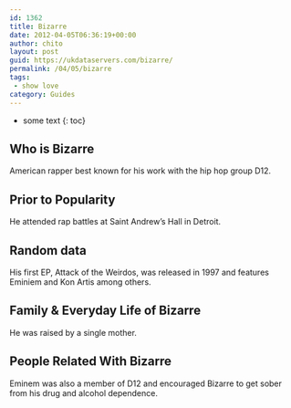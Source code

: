```yaml
---
id: 1362
title: Bizarre
date: 2012-04-05T06:36:19+00:00
author: chito
layout: post
guid: https://ukdataservers.com/bizarre/
permalink: /04/05/bizarre
tags:
 - show love
category: Guides
---
```


* some text
{: toc}


## Who is  Bizarre
                  
                  
                  
American rapper best known for his work with the hip hop group D12.
                  
                
                
                
## Prior to Popularity 
                  
                  
                  
He attended rap battles at Saint Andrew&#8217;s Hall in Detroit.
                  
                
                
                
## Random data 
                  
                  
                  
His first EP, Attack of the Weirdos, was released in 1997 and features Eminiem and Kon Artis among others.
                  
                
                
                
## Family & Everyday Life of Bizarre
                  
                  
                  
He was raised by a single mother.
                  
                
                
                
## People Related With  Bizarre
                  
                  
                  
Eminem was also a member of D12 and encouraged Bizarre to get sober from his drug and alcohol dependence. 
                  
                
              
            
          
          
          
    
    
  
